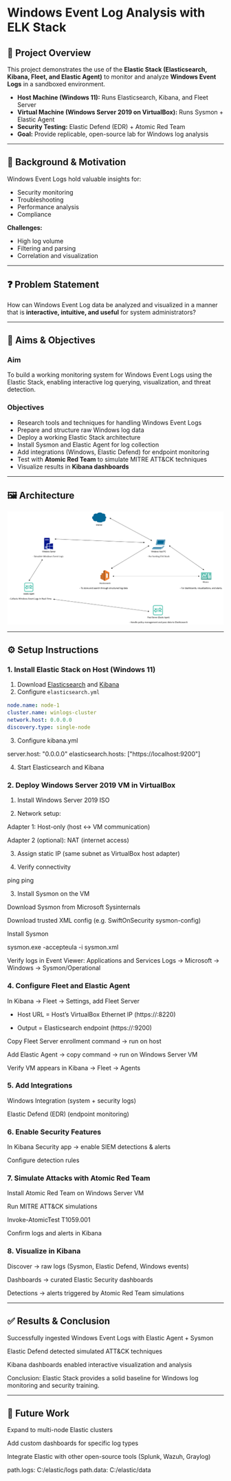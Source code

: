# Windows Event Log Analysis with ELK Stack  

## 📌 Project Overview  
This project demonstrates the use of the **Elastic Stack (Elasticsearch, Kibana, Fleet, and Elastic Agent)** to monitor and analyze **Windows Event Logs** in a sandboxed environment.  

- **Host Machine (Windows 11):** Runs Elasticsearch, Kibana, and Fleet Server  
- **Virtual Machine (Windows Server 2019 on VirtualBox):** Runs Sysmon + Elastic Agent  
- **Security Testing:** Elastic Defend (EDR) + Atomic Red Team  
- **Goal:** Provide replicable, open-source lab for Windows log analysis  

---

## 🧩 Background & Motivation  
Windows Event Logs hold valuable insights for:  
- Security monitoring  
- Troubleshooting  
- Performance analysis  
- Compliance  

**Challenges:**  
- High log volume  
- Filtering and parsing  
- Correlation and visualization  

---

## ❓ Problem Statement  
How can Windows Event Log data be analyzed and visualized in a manner that is **interactive, intuitive, and useful** for system administrators?  

---

## 🎯 Aims & Objectives  

### Aim  
To build a working monitoring system for Windows Event Logs using the Elastic Stack, enabling interactive log querying, visualization, and threat detection.  

### Objectives  
- Research tools and techniques for handling Windows Event Logs  
- Prepare and structure raw Windows log data  
- Deploy a working Elastic Stack architecture  
- Install Sysmon and Elastic Agent for log collection  
- Add integrations (Windows, Elastic Defend) for endpoint monitoring  
- Test with **Atomic Red Team** to simulate MITRE ATT&CK techniques  
- Visualize results in **Kibana dashboards**  

---

## 🖼️ Architecture  
![System Architecture](Screenshots/architecturediagram.png)  

---

## ⚙️ Setup Instructions  

### 1. Install Elastic Stack on Host (Windows 11)  
1. Download [Elasticsearch](https://www.elastic.co/downloads/elasticsearch) and [Kibana](https://www.elastic.co/downloads/kibana)  
2. Configure `elasticsearch.yml`  

```yaml
node.name: node-1
cluster.name: winlogs-cluster
network.host: 0.0.0.0
discovery.type: single-node
```

3. Configure kibana.yml

server.host: "0.0.0.0"
elasticsearch.hosts: ["https://localhost:9200"]


4. Start Elasticsearch and Kibana

### 2. Deploy Windows Server 2019 VM in VirtualBox

1. Install Windows Server 2019 ISO

2. Network setup:

Adapter 1: Host-only (host ↔ VM communication)

Adapter 2 (optional): NAT (internet access)

3. Assign static IP (same subnet as VirtualBox host adapter)

4. Verify connectivity

ping <host-ip>
ping <vm-ip>

3. Install Sysmon on the VM

Download Sysmon from Microsoft Sysinternals

Download trusted XML config (e.g. SwiftOnSecurity sysmon-config)

Install Sysmon

sysmon.exe -accepteula -i sysmon.xml


Verify logs in Event Viewer:
Applications and Services Logs → Microsoft → Windows → Sysmon/Operational

### 4. Configure Fleet and Elastic Agent

In Kibana → Fleet → Settings, add Fleet Server

- Host URL = Host’s VirtualBox Ethernet IP (https://<Ethernet-ip>:8220)

- Output = Elasticsearch endpoint (https://<host-ip>:9200)

Copy Fleet Server enrollment command → run on host

Add Elastic Agent → copy command → run on Windows Server VM

Verify VM appears in Kibana → Fleet → Agents

### 5. Add Integrations

Windows Integration (system + security logs)

Elastic Defend (EDR) (endpoint monitoring)

### 6. Enable Security Features

In Kibana Security app → enable SIEM detections & alerts

Configure detection rules

### 7. Simulate Attacks with Atomic Red Team

Install Atomic Red Team
 on Windows Server VM

Run MITRE ATT&CK simulations

Invoke-AtomicTest T1059.001


Confirm logs and alerts in Kibana

### 8. Visualize in Kibana

Discover → raw logs (Sysmon, Elastic Defend, Windows events)

Dashboards → curated Elastic Security dashboards

Detections → alerts triggered by Atomic Red Team simulations

---

## ✅ Results & Conclusion

Successfully ingested Windows Event Logs with Elastic Agent + Sysmon

Elastic Defend detected simulated ATT&CK techniques

Kibana dashboards enabled interactive visualization and analysis

Conclusion: Elastic Stack provides a solid baseline for Windows log monitoring and security training.

---

## 🚀 Future Work

Expand to multi-node Elastic clusters

Add custom dashboards for specific log types

Integrate Elastic with other open-source tools (Splunk, Wazuh, Graylog)

path.logs: C:/elastic/logs
path.data: C:/elastic/data
